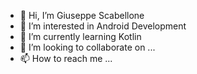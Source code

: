 - 👋 Hi, I’m Giuseppe Scabellone
- 👀 I’m interested in Android Development
- 🌱 I’m currently learning Kotlin
- 💞️ I’m looking to collaborate on ...
- 📫 How to reach me ...

<!---
peppescab/peppescab is a ✨ special ✨ repository because its `README.md` (this file) appears on your GitHub profile.
You can click the Preview link to take a look at your changes.
--->
